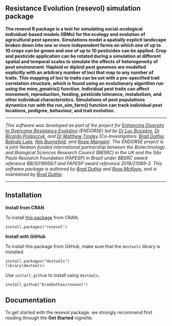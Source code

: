Resistance Evolution (resevol) simulation package
--------------------------------------------------------------------------------

**The resevol R package is a tool for simulating social-ecological individual-based models (IBMs) for the ecology and evolution of agricultural pest species. Simulations model a spatially explicit landscape broken down into one or more independent farms on which one of up to 10 crops can be grown and one of up to 10 pesticides can be applied. Crop and pesticide application can be rotated during a simulation at different spatial and temporal scales to simulate the effects of heterogeneity of pest environment. Haploid or diploid pest genomes are modelled explicitly with an arbitrary number of loci that map to any number of traits. This mapping of loci to traits can be set with a pre-specified trait correlation structure, which is found using an evolutionary algorithm run using the mine_gmatrix() function. Individual pest traits can affect movement, reproduction, feeding, pesticide tolerance, metabolism, and other individual characteristics. Simulations of pest populations dynamics run with the run_sim_farm() function can track individual pest locations, pedigree, behaviour, and trait evolution.**

--------------------------------------------------------------------------------

*This software was developed as part of the project for [Enhancing Diversity to Overcome Resistance Evolution](https://gtr.ukri.org/projects?ref=BB%2FS018956%2F1) (ENDORSE) led by [Dr Luc Bussi&egrave;re](https://lucbussiere.com/), [Dr Ricardo Polanczyk](https://www.fcav.unesp.br/#!/docentes/ricardo-antonio-polanczyk/), and [Dr Matthew Tinsley](https://www.stir.ac.uk/people/256411) (Co-Investigators: [Brad Duthie](https://bradduthie.github.io), [Belinda Luke](https://www.cabi.org/cabi-people/belinda-luke/), [Nils Bunnefeld](https://www.stir.ac.uk/people/257162), and [Rosie Mangan](https://sites.google.com/site/rosemarygmangan/home)). The ENDORSE project is a joint Newton funded international partnership between the Biotechnology and Biological Sciences Research Council (BBSRC) in the UK and the S&atilde;o Paulo Research Foundation (FAPESP) in Brazil under BBSRC award reference BB/S018956/1 and FAPESP award reference 2018/21089-3. This software package is authored by [Brad Duthie](https://github.com/bradduthie) and [Rose McKeon](https://github.com/rosemckeon), and is maintained by [Brad Duthie](https://github.com/bradduthie).*

--------------------------------------------------------------------------------


## Installation

**Install from CRAN**

To install [this package](https://CRAN.R-project.org/package=resevol) from CRAN.

```
install.packages("resevol")
```

**Install with GitHub**

To install this package from GitHub, make sure that the `devtools` library is installed.

```
install.packages("devtools")
library(devtools)
```

Use `install_github` to install using `devtools`.

```
install_github("bradduthie/resevol")
```


## Documentation

To get started with the resevol package, we strongly recommend first reading through the **Get Started** vignette.


